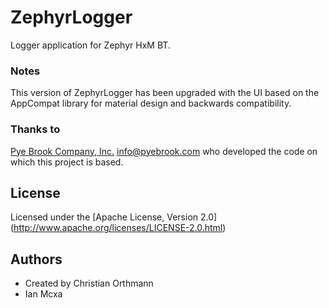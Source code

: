 ZephyrLogger
============

Logger application for Zephyr HxM BT.

### Notes
This version of ZephyrLogger has been upgraded with the UI based on the AppCompat library for material design and backwards compatibility.

### Thanks to
[Pye Brook Company, Inc.](http://www.pyebrook.com)  info@pyebrook.com who developed the code on which this project is based.

## License
Licensed under the [Apache License, Version 2.0] (http://www.apache.org/licenses/LICENSE-2.0.html)

## Authors
* Created by Christian Orthmann
* Ian Mcxa
